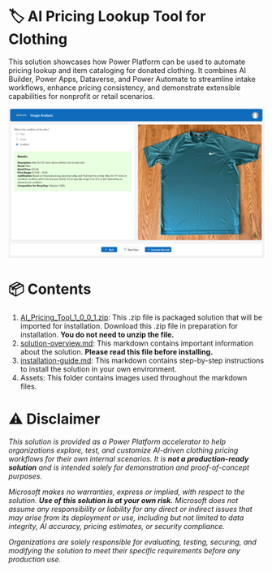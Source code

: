 # 🏷️ AI Pricing Lookup Tool for Clothing
This solution showcases how Power Platform can be used to automate pricing lookup and item cataloging for donated clothing. It combines AI Builder, Power Apps, Dataverse, and Power Automate to streamline intake workflows, enhance pricing consistency, and demonstrate extensible capabilities for nonprofit or retail scenarios.

![image](/assets/PP-AI-Pricing-Tool.png)


# 📦 Contents
1. [AI_Pricing_Tool_1_0_0_1.zip](/PowerPlatform/demos/ai-pricing-tool/AI_Pricing_Tool_1_0_0_1.zip): This .zip file is packaged solution that will be imported for installation. Download this .zip file in preparation for installation. **You do not need to unzip the file.**
2. [solution-overview.md](/Power-Platform/Solution-Accelerators/AI-Pricing-Tool/solution-overview.md): This markdown contains important information about the solution. **Please read this file before installing.**
3. [installation-guide.md](Power-Platform/Solution-Accelerators/AI-Pricing-Tool/installation-guide.md): This markdown contains step-by-step instructions to install the solution in your own environment.
4. Assets: This folder contains images used throughout the markdown files.

   
# ⚠️ Disclaimer 
*This solution is provided as a Power Platform accelerator to help organizations explore, test, and customize AI-driven clothing pricing workflows for their own internal scenarios. It is **not a production-ready solution** and is intended solely for demonstration and proof-of-concept purposes.*

*Microsoft makes no warranties, express or implied, with respect to the solution. **Use of this solution is at your own risk.** Microsoft does not assume any responsibility or liability for any direct or indirect issues that may arise from its deployment or use, including but not limited to data integrity, AI accuracy, pricing estimates, or security compliance.*

*Organizations are solely responsible for evaluating, testing, securing, and modifying the solution to meet their specific requirements before any production use.*
